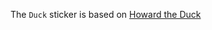 The ```Duck``` sticker is based on [Howard the Duck](https://en.wikipedia.org/wiki/Howard_the_Duck_(film))
